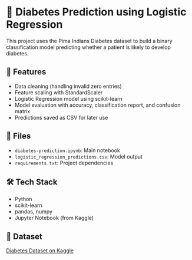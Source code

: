 # 🧠 Diabetes Prediction using Logistic Regression

This project uses the Pima Indians Diabetes dataset to build a binary classification model predicting whether a patient is likely to develop diabetes.

## 🚀 Features
- Data cleaning (handling invalid zero entries)
- Feature scaling with StandardScaler
- Logistic Regression model using scikit-learn
- Model evaluation with accuracy, classification report, and confusion matrix
- Predictions saved as CSV for later use

## 📁 Files
- `diabetes-prediction.ipynb`: Main notebook
- `logistic_regression_predictions.csv`: Model output 
- `requirements.txt`: Project dependencies

## 🛠️ Tech Stack
- Python
- scikit-learn
- pandas, numpy
- Jupyter Notebook (from Kaggle)

## 🔗 Dataset
[Diabetes Dataset on Kaggle](https://www.kaggle.com/datasets/uciml/pima-indians-diabetes-database)
